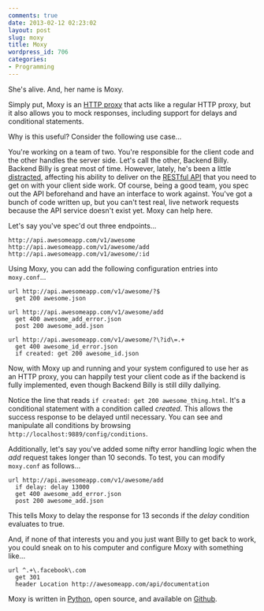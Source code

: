 ```yaml
---
comments: true
date: 2013-02-12 02:23:02
layout: post
slug: moxy
title: Moxy
wordpress_id: 706
categories:
- Programming
---
```


She's alive. And, her name is Moxy.

Simply put, Moxy is an [HTTP proxy](http://en.wikipedia.org/wiki/Proxy_server) that acts like a regular HTTP proxy, but it also allows you to mock responses, including support for delays and conditional statements.

Why is this useful? Consider the following use case...

You're working on a team of two. You're responsible for the client code and the other handles the server side. Let's call the other, Backend Billy. Backend Billy is great most of time. However, lately, he's been a little [distracted](https://www.facebook.com/), affecting his ability to deliver on the [RESTful API](http://en.wikipedia.org/wiki/Representational_state_transfer) that you need to get on with your client side work. Of course, being a good team, you spec out the API beforehand and have an interface to work against. You've got a bunch of code written up, but you can't test real, live network requests because the API service doesn't exist yet. Moxy can help here.

Let's say you've spec'd out three endpoints...

`http://api.awesomeapp.com/v1/awesome`
`http://api.awesomeapp.com/v1/awesome/add`
`http://api.awesomeapp.com/v1/awesome/:id`

Using Moxy, you can add the following configuration entries into `moxy.conf`...




    
    url http://api.awesomeapp.com/v1/awesome/?$
      get 200 awesome.json
    
    url http://api.awesomeapp.com/v1/awesome/add
      get 400 awesome_add_error.json
      post 200 awesome_add.json
    
    url http://api.awesomeapp.com/v1/awesome/?\?id\=.+
      get 400 awesome_id_error.json
      if created: get 200 awesome_id.json
    





Now, with Moxy up and running and your system configured to use her as an HTTP proxy, you can happily test your client code as if the backend is fully implemented, even though Backend Billy is still dilly dallying.

Notice the line that reads `if created: get 200 awesome_thing.html`. It's a conditional statement with a condition called _created_. This allows the success response to be delayed until necessary. You can see and manipulate all conditions by browsing `http://localhost:9889/config/conditions`.

Additionally, let's say you've added some nifty error handling logic when the _add_ request takes longer than 10 seconds. To test, you can modify `moxy.conf` as follows...




    
    url http://api.awesomeapp.com/v1/awesome/add
      if delay: delay 13000
      get 400 awesome_add_error.json
      post 200 awesome_add.json
    





This tells Moxy to delay the response for 13 seconds if the _delay_ condition evaluates to true.

And, if none of that interests you and you just want Billy to get back to work, you could sneak on to his computer and configure Moxy with something like...




    
    url ^.+\.facebook\.com
      get 301
      header Location http://awesomeapp.com/api/documentation






Moxy is written in [Python](http://www.python.org/), open source, and available on [Github](https://github.com/nloko/moxy).
